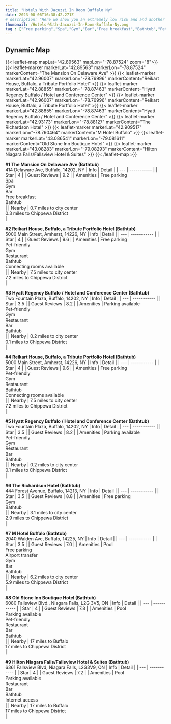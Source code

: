 ```yaml
---
title: "Hotels With Jacuzzi In Room Buffalo Ny"
date: 2023-08-06T16:38:42.271Z
# description: "Here we show you an extremely low risk and and another medium risk approach to earn passive income "
thumbnail: /Hotels-With-Jacuzzi-In-Room-Buffalo-Ny.png
tag : ["Free parking","Spa","Gym","Bar","Free breakfast","Bathtub","Pet-friendly","Restaurant","Connecting rooms available","Parking available","Pool","Airport transfer","Internet access"]
---
```


## Dynamic Map
{{< leaflet-map  mapLat="42.89563" mapLon="-78.87524" zoom="8">}}
    {{< leaflet-marker markerLat="42.89563" markerLon="-78.87524" markerContent="The Mansion On Delaware Ave" >}}
    {{< leaflet-marker markerLat="42.96007" markerLon="-78.76996" markerContent="Reikart House, Buffalo, a Tribute Portfolio Hotel" >}}
    {{< leaflet-marker markerLat="42.88855" markerLon="-78.87463" markerContent="Hyatt Regency Buffalo / Hotel and Conference Center" >}}
    {{< leaflet-marker markerLat="42.96007" markerLon="-78.76996" markerContent="Reikart House, Buffalo, a Tribute Portfolio Hotel" >}}
    {{< leaflet-marker markerLat="42.88855" markerLon="-78.87463" markerContent="Hyatt Regency Buffalo / Hotel and Conference Center" >}}
    {{< leaflet-marker markerLat="42.93173" markerLon="-78.88127" markerContent="The Richardson Hotel" >}}
    {{< leaflet-marker markerLat="42.909517" markerLon="-78.760464" markerContent="M Hotel Buffalo" >}}
    {{< leaflet-marker markerLat="43.086541" markerLon="-79.081611" markerContent="Old Stone Inn Boutique Hotel" >}}
    {{< leaflet-marker markerLat="43.08283" markerLon="-79.08293" markerContent="Hilton Niagara Falls/Fallsview Hotel & Suites" >}}
{{< /leaflet-map >}}


**#1 The Mansion On Delaware Ave (Bathtub)**<br>414 Delaware Ave, Buffalo, 14202, NY
| Info | Detail |
| --- | ----------- |
| Star | 4 |
| Guest Reviews | 9.2 |
| Amenities | Free parking<br>Spa<br>Gym<br>Bar<br>Free breakfast<br>Bathtub<br> |
| Nearby | 0.7 miles to city center<br>0.3 miles to Chippewa District<br> |

**#2 Reikart House, Buffalo, a Tribute Portfolio Hotel (Bathtub)**<br>5000 Main Street, Amherst, 14226, NY
| Info | Detail |
| --- | ----------- |
| Star | 4 |
| Guest Reviews | 9.6 |
| Amenities | Free parking<br>Pet-friendly<br>Gym<br>Restaurant<br>Bathtub<br>Connecting rooms available<br> |
| Nearby | 7.5 miles to city center<br>7.2 miles to Chippewa District<br> |

**#3 Hyatt Regency Buffalo / Hotel and Conference Center (Bathtub)**<br>Two Fountain Plaza, Buffalo, 14202, NY
| Info | Detail |
| --- | ----------- |
| Star | 3.5 |
| Guest Reviews | 8.2 |
| Amenities | Parking available<br>Pet-friendly<br>Gym<br>Restaurant<br>Bar<br>Bathtub<br> |
| Nearby | 0.2 miles to city center<br>0.1 miles to Chippewa District<br> |

**#4 Reikart House, Buffalo, a Tribute Portfolio Hotel (Bathtub)**<br>5000 Main Street, Amherst, 14226, NY
| Info | Detail |
| --- | ----------- |
| Star | 4 |
| Guest Reviews | 9.6 |
| Amenities | Free parking<br>Pet-friendly<br>Gym<br>Restaurant<br>Bathtub<br>Connecting rooms available<br> |
| Nearby | 7.5 miles to city center<br>7.2 miles to Chippewa District<br> |

**#5 Hyatt Regency Buffalo / Hotel and Conference Center (Bathtub)**<br>Two Fountain Plaza, Buffalo, 14202, NY
| Info | Detail |
| --- | ----------- |
| Star | 3.5 |
| Guest Reviews | 8.2 |
| Amenities | Parking available<br>Pet-friendly<br>Gym<br>Restaurant<br>Bar<br>Bathtub<br> |
| Nearby | 0.2 miles to city center<br>0.1 miles to Chippewa District<br> |

**#6 The Richardson Hotel (Bathtub)**<br>444 Forest Avenue, Buffalo, 14213, NY
| Info | Detail |
| --- | ----------- |
| Star | 3.5 |
| Guest Reviews | 8.8 |
| Amenities | Free parking<br>Gym<br>Bathtub<br> |
| Nearby | 3.1 miles to city center<br>2.9 miles to Chippewa District<br> |

**#7 M Hotel Buffalo (Bathtub)**<br>2040 Walden Ave, Buffalo, 14225, NY
| Info | Detail |
| --- | ----------- |
| Star | 3.5 |
| Guest Reviews | 7.0 |
| Amenities | Pool<br>Free parking<br>Airport transfer<br>Gym<br>Bar<br>Bathtub<br> |
| Nearby | 6.2 miles to city center<br>5.9 miles to Chippewa District<br> |

**#8 Old Stone Inn Boutique Hotel (Bathtub)**<br>6080 Fallsview Blvd., Niagara Falls, L2G 3V5, ON
| Info | Detail |
| --- | ----------- |
| Star | 4 |
| Guest Reviews | 7.8 |
| Amenities | Pool<br>Parking available<br>Pet-friendly<br>Restaurant<br>Bar<br>Bathtub<br> |
| Nearby | 17 miles to Buffalo<br>17 miles to Chippewa District<br> |

**#9 Hilton Niagara Falls/Fallsview Hotel & Suites (Bathtub)**<br>6361 Fallsview Blvd, Niagara Falls, L2G3V9, ON
| Info | Detail |
| --- | ----------- |
| Star | 4 |
| Guest Reviews | 7.2 |
| Amenities | Pool<br>Parking available<br>Restaurant<br>Bar<br>Bathtub<br>Internet access<br> |
| Nearby | 17 miles to Buffalo<br>17 miles to Chippewa District<br> |

